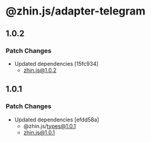 # @zhin.js/adapter-telegram

## 1.0.2

### Patch Changes

- Updated dependencies [15fc934]
  - zhin.js@1.0.2

## 1.0.1

### Patch Changes

- Updated dependencies [efdd58a]
  - @zhin.js/types@1.0.1
  - zhin.js@1.0.1
